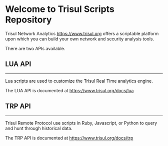 Welcome to Trisul Scripts Repository
====================================

Trisul Network Analytics https://www.trisul.org offers a scriptable platform upon which you can build your own network and security analysis tools. 

There are two APIs available.


## LUA API 
-----------

Lua scripts are used to customize the Trisul Real Time analytics engine. 

The LUA API is documented  at https://www.trisul.org/docs/lua 


## TRP API 
-----------

Trisul Remote Protocol use scripts in Ruby, Javascript, or Python to query and hunt through historical data. 

The TRP API is documented  at https://www.trisul.org/docs/trp 

